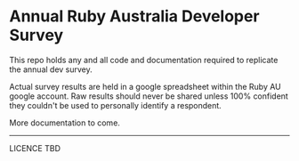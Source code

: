 # Annual Ruby Australia Developer Survey

This repo holds any and all code and documentation required to replicate the annual dev survey.

Actual survey results are held in a google spreadsheet within the Ruby AU google account.
Raw results should never be shared unless 100% confident they couldn't be used to personally identify a respondent.

More documentation to come.

---
LICENCE TBD
